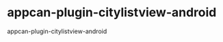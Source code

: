appcan-plugin-citylistview-android
==================================

appcan-plugin-citylistview-android
